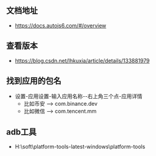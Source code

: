 ## 文档地址
- https://docs.autojs6.com/#/overview
## 查看版本
- https://blog.csdn.net/lhkuxia/article/details/133881979
## 找到应用的包名
- 设置-应用设置-输入应用名称--右上角三个点-应用详情
  - 比如币安 --> com.binance.dev
  - 比如微信 --> com.tencent.mm

## adb工具
- H:\soft\platform-tools-latest-windows\platform-tools